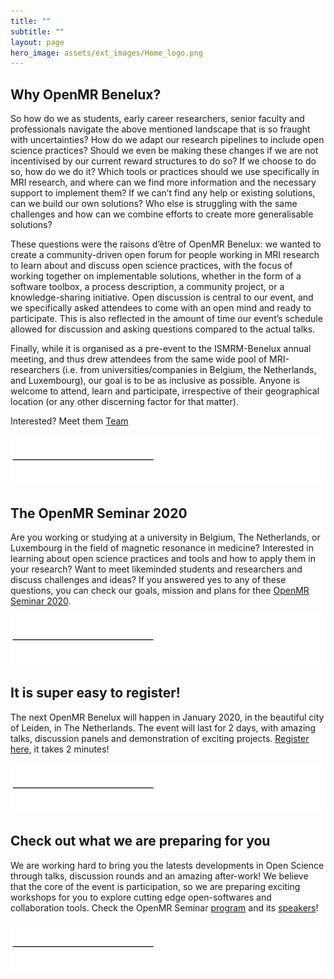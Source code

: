 ```yaml
---
title: ""
subtitle: ""
layout: page
hero_image: assets/ext_images/Home_logo.png
---
```


## Why OpenMR Benelux?

So how do we as students, early career researchers, senior faculty and professionals navigate the above mentioned landscape that is so fraught with uncertainties? How do we adapt our research pipelines to include open science practices? Should we even be making these changes if we are not incentivised by our current reward structures to do so? If we choose to do so, how do we do it? Which tools or practices should we use specifically in MRI research, and where can we find more information and the necessary support to implement them? If we can’t find any help or existing solutions, can we build our own solutions? Who else is struggling with the same challenges and how can we combine efforts to create more generalisable solutions?

These questions were the raisons d’être of OpenMR Benelux: we wanted to create a community-driven open forum for people working in MRI research to learn about and discuss open science practices, with the focus of working together on implementable solutions, whether in the form of a software toolbox, a process description, a community project, or a knowledge-sharing initiative. Open discussion is central to our event, and we specifically asked attendees to come with an open mind and ready to participate. This is also reflected in the amount of time our event’s schedule allowed for discussion and asking questions compared to the actual talks.

Finally, while it is organised as a pre-event to the ISMRM-Benelux annual meeting, and thus drew attendees from the same wide pool of MRI-researchers (i.e. from universities/companies in Belgium, the Netherlands, and Luxembourg), our goal is to be as inclusive as possible. Anyone is welcome to attend, learn and participate, irrespective of their geographical location (or any other discerning factor for that matter).

Interested? Meet them [Team]()

![alt text](assets/ext_images/post_separator.png)

## The OpenMR Seminar 2020

Are you working or studying at a university in Belgium, The Netherlands, or Luxembourg in the field of magnetic resonance in medicine? Interested in learning about open science practices and tools and how to apply them in your research? Want to meet likeminded students and researchers and discuss challenges and ideas? If you answered yes to any of these questions, you can check our goals, mission and plans for thee [OpenMR Seminar 2020](page-1/).

![alt text](assets/ext_images/post_separator.png)


## It is super easy to register!

The next OpenMR Benelux will happen in January 2020, in the beautiful city of Leiden, in The Netherlands. The event will last for 2 days, with amazing talks, discussion panels and demonstration of exciting projects. [Register here](page-3/), it takes 2 minutes!

![alt text](assets/ext_images/post_separator.png)


## Check out what we are preparing for you

We are working hard to bring you the latests developments in Open Science through talks, discussion rounds and an amazing after-work! We believe that the core of the event is participation, so we are preparing exciting workshops for you to explore cutting edge open-softwares and collaboration tools. Check the OpenMR Seminar [program](products/) and its [speakers](blog/)!

![alt text](assets/ext_images/post_separator.png)



